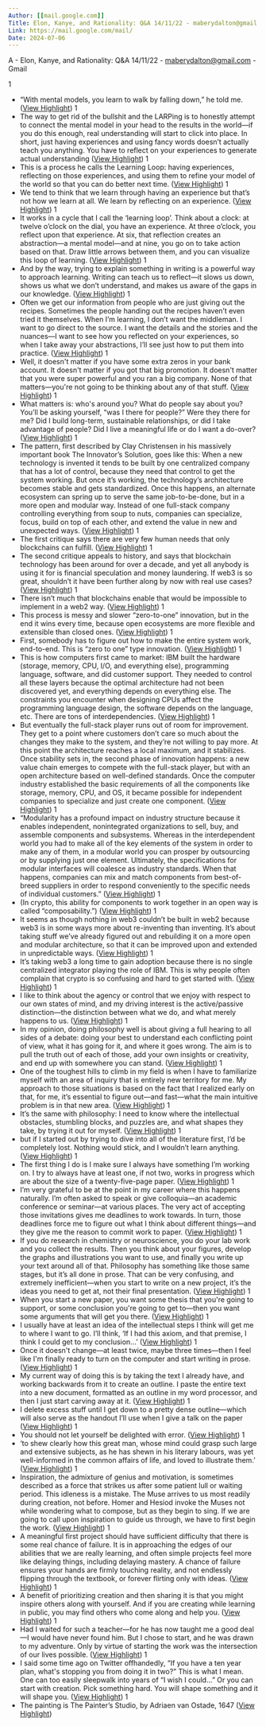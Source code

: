 ```yaml
---
Author: [[mail.google.com]]
Title: Elon, Kanye, and Rationality: Q&A 14/11/22 - maberydalton@gmail.com - Gmail
Link: https://mail.google.com/mail/
Date: 2024-07-06
---
```

A - Elon, Kanye, and Rationality: Q&A 14/11/22 - maberydalton@gmail.com - Gmail

1
- “With mental models, you learn to walk by falling down,” he told me. ([View Highlight](https://instapaper.com/read/1343928706/16311978))
1
- The way to get rid of the bullshit and the LARPing is to honestly attempt to connect the mental model in your head to the results in the world—if you do this enough, real understanding will start to click into place. In short, just having experiences and using fancy words doesn’t actually teach you anything. You have to reflect on your experiences to generate actual understanding ([View Highlight](https://instapaper.com/read/1343928706/16311979))
1
- This is a process he calls the Learning Loop: having experiences, reflecting on those experiences, and using them to refine your model of the world so that you can do better next time. ([View Highlight](https://instapaper.com/read/1343928706/16311981))
1
- We tend to think that we learn through having an experience but that’s not how we learn at all. We learn by reflecting on an experience. ([View Highlight](https://instapaper.com/read/1343928706/16311982))
1
- It works in a cycle that I call the ‘learning loop’. Think about a clock: at twelve o’clock on the dial, you have an experience. At three o’clock, you reflect upon that experience. At six, that reflection creates an abstraction—a mental model—and at nine, you go on to take action based on that. Draw little arrows between them, and you can visualize this loop of learning. ([View Highlight](https://instapaper.com/read/1343928706/16311985))
1
- And by the way, trying to explain something in writing is a powerful way to approach learning. Writing can teach us to reflect—it slows us down, shows us what we don’t understand, and makes us aware of the gaps in our knowledge. ([View Highlight](https://instapaper.com/read/1343928706/16311990))
1
- Often we get our information from people who are just giving out the recipes. Sometimes the people handing out the recipes haven’t even tried it themselves. When I’m learning, I don’t want the middleman. I want to go direct to the source. I want the details and the stories and the nuances—I want to see how you reflected on your experiences, so when I take away your abstractions, I’ll see just how to put them into practice. ([View Highlight](https://instapaper.com/read/1343928706/16311993))
1
- Well, it doesn't matter if you have some extra zeros in your bank account. It doesn't matter if you got that big promotion. It doesn't matter that you were super powerful and you ran a big company. None of that matters—you're not going to be thinking about any of that stuff. ([View Highlight](https://instapaper.com/read/1343928706/16312095))
1
- What matters is: who's around you? What do people say about you? You’ll be asking yourself, “was I there for people?” Were they there for me? Did I build long-term, sustainable relationships, or did I take advantage of people? Did I live a meaningful life or do I want a do-over? ([View Highlight](https://instapaper.com/read/1343928706/16312096))
1
- The pattern, first described by Clay Christensen in his massively important book The Innovator’s Solution, goes like this:
  When a new technology is invented it tends to be built by one centralized company that has a lot of control, because they need that control to get the system working. But once it’s working, the technology’s architecture becomes stable and gets standardized. Once this happens, an alternate ecosystem can spring up to serve the same job-to-be-done, but in a more open and modular way. Instead of one full-stack company controlling everything from soup to nuts, companies can specialize, focus, build on top of each other, and extend the value in new and unexpected ways. ([View Highlight](https://instapaper.com/read/1343928706/17979937))
1
- The first critique says there are very few human needs that only blockchains can fulfill. ([View Highlight](https://instapaper.com/read/1343928706/17979942))
1
- The second critique appeals to history, and says that blockchain technology has been around for over a decade, and yet all anybody is using it for is financial speculation and money laundering. If web3 is so great, shouldn’t it have been further along by now with real use cases? ([View Highlight](https://instapaper.com/read/1343928706/17979952))
1
- There isn’t much that blockchains enable that would be impossible to implement in a web2 way. ([View Highlight](https://instapaper.com/read/1343928706/17979963))
1
- This process is messy and slower “zero-to-one” innovation, but in the end it wins every time, because open ecosystems are more flexible and extensible than closed ones. ([View Highlight](https://instapaper.com/read/1343928706/17979970))
1
- First, somebody has to figure out how to make the entire system work, end-to-end. This is “zero to one” type innovation. ([View Highlight](https://instapaper.com/read/1343928706/17979973))
1
- This is how computers first came to market: IBM built the hardware (storage, memory, CPU, I/O, and everything else), programming language, software, and did customer support. They needed to control all these layers because the optimal architecture had not been discovered yet, and everything depends on everything else. The constraints you encounter when designing CPUs affect the programming language design, the software depends on the language, etc. There are tons of interdependencies. ([View Highlight](https://instapaper.com/read/1343928706/17979981))
1
- But eventually the full-stack player runs out of room for improvement. They get to a point where customers don’t care so much about the changes they make to the system, and they’re not willing to pay more. At this point the architecture reaches a local maximum, and it stabilizes.
  Once stability sets in, the second phase of innovation happens: a new value chain emerges to compete with the full-stack player, but with an open architecture based on well-defined standards. Once the computer industry established the basic requirements of all the components like storage, memory, CPU, and OS, it became possible for independent companies to specialize and just create one component. ([View Highlight](https://instapaper.com/read/1343928706/17979987))
1
- “Modularity has a profound impact on industry structure because it enables independent, nonintegrated organizations to sell, buy, and assemble components and subsystems. Whereas in the interdependent world you had to make all of the key elements of the system in order to make any of them, in a modular world you can prosper by outsourcing or by supplying just one element. Ultimately, the specifications for modular interfaces will coalesce as industry standards. When that happens, companies can mix and match components from best-of-breed suppliers in order to respond conveniently to the specific needs of individual customers.” ([View Highlight](https://instapaper.com/read/1343928706/17979992))
1
- (In crypto, this ability for components to work together in an open way is called “composability.”) ([View Highlight](https://instapaper.com/read/1343928706/17979998))
1
- It seems as though nothing in web3 couldn’t be built in web2 because web3 is in some ways more about re-inventing than inventing. It’s about taking stuff we’ve already figured out and rebuilding it on a more open and modular architecture, so that it can be improved upon and extended in unpredictable ways. ([View Highlight](https://instapaper.com/read/1343928706/17980010))
1
- It’s taking web3 a long time to gain adoption because there is no single centralized integrator playing the role of IBM. This is why people often complain that crypto is so confusing and hard to get started with. ([View Highlight](https://instapaper.com/read/1343928706/17980015))
1
- I like to think about the agency or control that we enjoy with respect to our own states of mind, and my driving interest is the active/passive distinction—the distinction between what we do, and what merely happens to us. ([View Highlight](https://instapaper.com/read/1343928706/18166034))
1
- In my opinion, doing philosophy well is about giving a full hearing to all sides of a debate: doing your best to understand each conflicting point of view, what it has going for it, and where it goes wrong. The aim is to pull the truth out of each of those, add your own insights or creativity, and end up with somewhere you can stand. ([View Highlight](https://instapaper.com/read/1343928706/18166035))
1
- One of the toughest hills to climb in my field is when I have to familiarize myself with an area of inquiry that is entirely new territory for me. My approach to those situations is based on the fact that I realized early on that, for me, it’s essential to figure out—and fast—what the main intuitive problem is in that new area. ([View Highlight](https://instapaper.com/read/1343928706/18166039))
1
- It’s the same with philosophy: I need to know where the intellectual obstacles, stumbling blocks, and puzzles are, and what shapes they take, by trying it out for myself. ([View Highlight](https://instapaper.com/read/1343928706/18166044))
1
- but if I started out by trying to dive into all of the literature first, I’d be completely lost. Nothing would stick, and I wouldn’t learn anything. ([View Highlight](https://instapaper.com/read/1343928706/18166046))
1
- The first thing I do is I make sure I always have something I’m working on. I try to always have at least one, if not two, works in progress which are about the size of a twenty-five-page paper. ([View Highlight](https://instapaper.com/read/1343928706/18166052))
1
- I’m very grateful to be at the point in my career where this happens naturally. I’m often asked to speak or give colloquia—an academic conference or seminar—at various places. The very act of accepting those invitations gives me deadlines to work towards. In turn, those deadlines force me to figure out what I think about different things—and they give me the reason to commit work to paper. ([View Highlight](https://instapaper.com/read/1343928706/18166053))
1
- If you do research in chemistry or neuroscience, you do your lab work and you collect the results. Then you think about your figures, develop the graphs and illustrations you want to use, and finally you write up your text around all of that.
  Philosophy has something like those same stages, but it’s all done in prose. That can be very confusing, and extremely inefficient—when you start to write on a new project, it’s the ideas you need to get at, not their final presentation. ([View Highlight](https://instapaper.com/read/1343928706/18166054))
1
- When you start a new paper, you want some thesis that you're going to support, or some conclusion you're going to get to—then you want some arguments that will get you there. ([View Highlight](https://instapaper.com/read/1343928706/18166055))
1
- I usually have at least an idea of the intellectual steps I think will get me to where I want to go. I’ll think, ‘If I had this axiom, and that premise, I think I could get to my conclusion…’ ([View Highlight](https://instapaper.com/read/1343928706/18166056))
1
- Once it doesn't change—at least twice, maybe three times—then I feel like I'm finally ready to turn on the computer and start writing in prose. ([View Highlight](https://instapaper.com/read/1343928706/18166059))
1
- My current way of doing this is by taking the text I already have, and working backwards from it to create an outline. I paste the entire text into a new document, formatted as an outline in my word processor, and then I just start carving away at it. ([View Highlight](https://instapaper.com/read/1343928706/18166065))
1
- I delete excess stuff until I get down to a pretty dense outline—which will also serve as the handout I’ll use when I give a talk on the paper ([View Highlight](https://instapaper.com/read/1343928706/18166067))
1
- You should not let yourself be delighted with error. ([View Highlight](https://instapaper.com/read/1343928706/19584476))
1
- ‘to shew clearly how this great man, whose mind could grasp such large and extensive subjects, as he has shewn in his literary labours, was yet well-informed in the common affairs of life, and loved to illustrate them.’ ([View Highlight](https://instapaper.com/read/1343928706/19584484))
1
- Inspiration, the admixture of genius and motivation, is sometimes described as a force that strikes us after some patient lull or waiting period. This idleness is a mistake. The Muse arrives to us most readily during creation, not before. Homer and Hesiod invoke the Muses not while wondering what to compose, but as they begin to sing. If we are going to call upon inspiration to guide us through, we have to first begin the work. ([View Highlight](https://instapaper.com/read/1343928706/20308519))
1
- A meaningful first project should have sufficient difficulty that there is some real chance of failure. It is in approaching the edges of our abilities that we are really learning, and often simple projects feel more like delaying things, including delaying mastery. A chance of failure ensures your hands are firmly touching reality, and not endlessly flipping through the textbook, or forever flirting only with ideas. ([View Highlight](https://instapaper.com/read/1343928706/20308524))
1
- A benefit of prioritizing creation and then sharing it is that you might inspire others along with yourself. And if you are creating while learning in public, you may find others who come along and help you. ([View Highlight](https://instapaper.com/read/1343928706/20308529))
1
- Had I waited for such a teacher—for he has now taught me a good deal—I would have never found him. But I chose to start, and he was drawn to my adventure. Only by virtue of starting the work was the intersection of our lives possible. ([View Highlight](https://instapaper.com/read/1343928706/20308534))
1
- I said some time ago on Twitter offhandedly, “If you have a ten year plan, what's stopping you from doing it in two?” This is what I mean. One can too easily sleepwalk into years of “I wish I could…”
  Or you can start with creation. Pick something hard. You will shape something and it will shape you. ([View Highlight](https://instapaper.com/read/1343928706/20308544))
1
- The painting is The Painter’s Studio, by Adriaen van Ostade, 1647 ([View Highlight](https://instapaper.com/read/1343928706/20308548))

